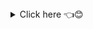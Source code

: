 <details closed>
<summary>Click here 👈😊</summary>
<br>
<br>
<blockquote>
    <p><i>
        💬 "When a human awakens to a great dream and throws the full force of his soul over it, all the universe conspires in your favor." - Goethe
    </i></p>
</blockquote>

----
<a href="https://github.com/texasnk">
<img width="430px" align="right" src="https://github-readme-stats-6a7277iqg-texasnk.vercel.app/api?username=texasnk&bg_color=30,43e97a,4e5495&title_color=fff&text_color=fff" />
</a>
 
👋🙂 Hi, I'm Davi, also known as [**@texasnk**](https://github.com/texasnk)

I like the idea of sharing my progress in development, so you can find almost everything that I'm currently studying or have studied here.

My current focus is on back-end development, specifically building RESTful APIs using C# (.NET Framework / ASP.NET Core) and connecting them to MySQL databases. I'm also using Postman to help me in the process of building, testing, and documenting my APIs.
<a href="https://github.com/texasnk">
<img width="430px" align="right" src="https://github-readme-stats-6a7277iqg-texasnk.vercel.app/api/top-langs/?username=texasnk&hide=html,jupyter%20notebook&langs_count=6&hide_border=true&layout=compact&show_icons=true&line_height=27&langs_count=10&theme=transparent&title_color=ffff&custom_title=My%20most%20used%20languages" alt="Most used languages"/>
</a>

In my repositories section, you can find some of the projects I'm currently working on, as well as some I've completed in the past. I'm always learning and trying out new technologies, so you can expect to see new things added over time.

[![Linkedin Badge](https://img.shields.io/badge/LinkedIn-0077B5?style=for-the-badge&logo=linkedin&logoColor=white&Linkedin&logoColor=white&link=https://www.linkedin.com/in/davi-rodriguesnk)](https://www.linkedin.com/in/davi-rodriguesnk/) [![Instagram Badge](https://img.shields.io/badge/Instagram-E4405F?style=for-the-badge&logo=instagram&logoColor=white&link=https://www.instagram.com/davi.nk/)](https://www.instagram.com/davi.nk/)


----

 
</details>
